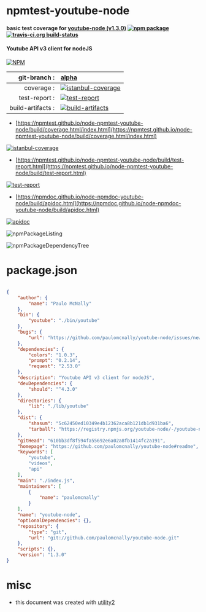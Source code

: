 # npmtest-youtube-node

#### basic test coverage for  [youtube-node (v1.3.0)](https://github.com/paulomcnally/youtube-node#readme)  [![npm package](https://img.shields.io/npm/v/npmtest-youtube-node.svg?style=flat-square)](https://www.npmjs.org/package/npmtest-youtube-node) [![travis-ci.org build-status](https://api.travis-ci.org/npmtest/node-npmtest-youtube-node.svg)](https://travis-ci.org/npmtest/node-npmtest-youtube-node)

#### Youtube API v3 client for nodeJS

[![NPM](https://nodei.co/npm/youtube-node.png?downloads=true&downloadRank=true&stars=true)](https://www.npmjs.com/package/youtube-node)

| git-branch : | [alpha](https://github.com/npmtest/node-npmtest-youtube-node/tree/alpha)|
|--:|:--|
| coverage : | [![istanbul-coverage](https://npmtest.github.io/node-npmtest-youtube-node/build/coverage.badge.svg)](https://npmtest.github.io/node-npmtest-youtube-node/build/coverage.html/index.html)|
| test-report : | [![test-report](https://npmtest.github.io/node-npmtest-youtube-node/build/test-report.badge.svg)](https://npmtest.github.io/node-npmtest-youtube-node/build/test-report.html)|
| build-artifacts : | [![build-artifacts](https://npmtest.github.io/node-npmtest-youtube-node/glyphicons_144_folder_open.png)](https://github.com/npmtest/node-npmtest-youtube-node/tree/gh-pages/build)|

- [https://npmtest.github.io/node-npmtest-youtube-node/build/coverage.html/index.html](https://npmtest.github.io/node-npmtest-youtube-node/build/coverage.html/index.html)

[![istanbul-coverage](https://npmtest.github.io/node-npmtest-youtube-node/build/screenCapture.buildCi.browser.%252Ftmp%252Fbuild%252Fcoverage.lib.html.png)](https://npmtest.github.io/node-npmtest-youtube-node/build/coverage.html/index.html)

- [https://npmtest.github.io/node-npmtest-youtube-node/build/test-report.html](https://npmtest.github.io/node-npmtest-youtube-node/build/test-report.html)

[![test-report](https://npmtest.github.io/node-npmtest-youtube-node/build/screenCapture.buildCi.browser.%252Ftmp%252Fbuild%252Ftest-report.html.png)](https://npmtest.github.io/node-npmtest-youtube-node/build/test-report.html)

- [https://npmdoc.github.io/node-npmdoc-youtube-node/build/apidoc.html](https://npmdoc.github.io/node-npmdoc-youtube-node/build/apidoc.html)

[![apidoc](https://npmdoc.github.io/node-npmdoc-youtube-node/build/screenCapture.buildCi.browser.%252Ftmp%252Fbuild%252Fapidoc.html.png)](https://npmdoc.github.io/node-npmdoc-youtube-node/build/apidoc.html)

![npmPackageListing](https://npmtest.github.io/node-npmtest-youtube-node/build/screenCapture.npmPackageListing.svg)

![npmPackageDependencyTree](https://npmtest.github.io/node-npmtest-youtube-node/build/screenCapture.npmPackageDependencyTree.svg)



# package.json

```json

{
    "author": {
        "name": "Paulo McNally"
    },
    "bin": {
        "youtube": "./bin/youtube"
    },
    "bugs": {
        "url": "https://github.com/paulomcnally/youtube-node/issues/new"
    },
    "dependencies": {
        "colors": "1.0.3",
        "prompt": "0.2.14",
        "request": "2.53.0"
    },
    "description": "Youtube API v3 client for nodeJS",
    "devDependencies": {
        "should": "^4.3.0"
    },
    "directories": {
        "lib": "./lib/youtube"
    },
    "dist": {
        "shasum": "5c62450ed10349e4b12362aca8b121db1d931ba6",
        "tarball": "https://registry.npmjs.org/youtube-node/-/youtube-node-1.3.0.tgz"
    },
    "gitHead": "610bb3df8f594fa55692e6a02a8fb1414fc2a191",
    "homepage": "https://github.com/paulomcnally/youtube-node#readme",
    "keywords": [
        "youtube",
        "videos",
        "api"
    ],
    "main": "./index.js",
    "maintainers": [
        {
            "name": "paulomcnally"
        }
    ],
    "name": "youtube-node",
    "optionalDependencies": {},
    "repository": {
        "type": "git",
        "url": "git://github.com/paulomcnally/youtube-node.git"
    },
    "scripts": {},
    "version": "1.3.0"
}
```



# misc
- this document was created with [utility2](https://github.com/kaizhu256/node-utility2)
